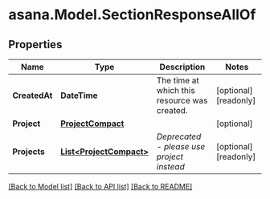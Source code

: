 
# asana.Model.SectionResponseAllOf

## Properties

Name | Type | Description | Notes
------------ | ------------- | ------------- | -------------
**CreatedAt** | **DateTime** | The time at which this resource was created. | [optional] [readonly] 
**Project** | [**ProjectCompact**](ProjectCompact.md) |  | [optional] 
**Projects** | [**List&lt;ProjectCompact&gt;**](ProjectCompact.md) | *Deprecated - please use project instead* | [optional] [readonly] 

[[Back to Model list]](../README.md#documentation-for-models)
[[Back to API list]](../README.md#documentation-for-api-endpoints)
[[Back to README]](../README.md)


